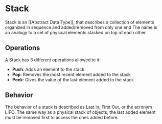 # Stack
Stack is an [[Abstract Data Type]], that describes a collection of elements organized in sequence and added/removed from only one end
The name is an analogy to a set of physical elements stacked on top of each other

## Operations
A Stack has 3 different operations allowed to it: 
- **Push**: Adds an element to the stack
- **Pop**: Removes the most recent element added to the stack
- **Peek**: Gives the value of the last element added to the stack


## Behavior
The behavior of a stack is described as Last In, First Out, or the acronym LIFO. The same way as a physical stack of objects, the last added element must be removed first to access the ones added before.

